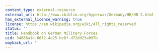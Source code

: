 ```yaml
---
content_type: external-resource
external_url: http://www.ibiblio.org/hyperwar/Germany/HB/HB-2.html
has_external_license_warning: true
license: https://en.wikipedia.org/wiki/All_rights_reserved
status: ''
title: Handbook on German Military Forces
uid: 34686a1d-60f2-4a25-be8f-d72dd23a097b
wayback_url: ''
---
```

